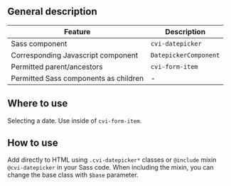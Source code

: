 ## General description

| Feature                               | Description           |
|---------------------------------------|-----------------------|
| Sass component                        | `cvi-datepicker`      |
| Corresponding Javascript component    | `DatepickerComponent` |
| Permitted parent/ancestors            | `cvi-form-item`       |
| Permitted Sass components as children | -                     |

## Where to use

Selecting a date. Use inside of `cvi-form-item`.

## How to use

Add directly to HTML using `.cvi-datepicker*` classes or `@include` mixin `@cvi-datepicker` in your Sass code. When including the mixin, you can change the base class with `$base` parameter.
